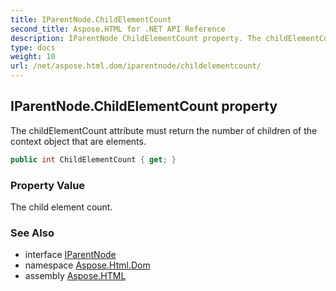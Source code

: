 ```yaml
---
title: IParentNode.ChildElementCount
second_title: Aspose.HTML for .NET API Reference
description: IParentNode ChildElementCount property. The childElementCount attribute must return the number of children of the context object that are elements
type: docs
weight: 10
url: /net/aspose.html.dom/iparentnode/childelementcount/
---
```

## IParentNode.ChildElementCount property

The childElementCount attribute must return the number of children of the context object that are elements.

```csharp
public int ChildElementCount { get; }
```

### Property Value

The child element count.

### See Also

* interface [IParentNode](../)
* namespace [Aspose.Html.Dom](../../../aspose.html.dom/)
* assembly [Aspose.HTML](../../../)
